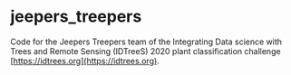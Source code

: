 # jeepers_treepers

Code for the Jeepers Treepers team of the Integrating Data science with Trees and Remote Sensing (IDTreeS) 2020 plant classification challenge [https://idtrees.org](https://idtrees.org).

